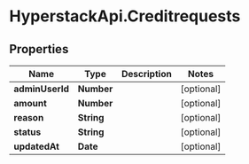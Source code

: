 # HyperstackApi.Creditrequests

## Properties

Name | Type | Description | Notes
------------ | ------------- | ------------- | -------------
**adminUserId** | **Number** |  | [optional] 
**amount** | **Number** |  | [optional] 
**reason** | **String** |  | [optional] 
**status** | **String** |  | [optional] 
**updatedAt** | **Date** |  | [optional] 


